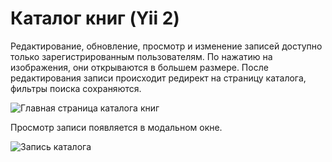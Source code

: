 Каталог книг (Yii 2)
===============================
Редактирование, обновление, просмотр и изменение записей доступно только зарегистрированным пользователям. По нажатию на изображения, они открываются в большем размере. После редактирования записи происходит редирект на страницу каталога, фильтры поиска сохраняются.

![Главная страница каталога книг](http://s015.radikal.ru/i333/1509/3c/04cd3996c72c.png)

Просмотр записи появляется в модальном окне.

![Запись каталога](http://s017.radikal.ru/i434/1509/50/8313d19927b6.png)
